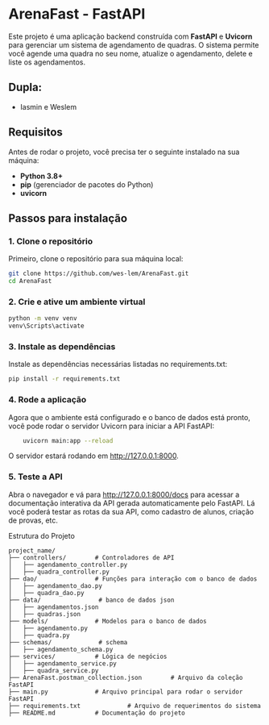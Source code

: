 # ArenaFast - FastAPI

Este projeto é uma aplicação backend construída com **FastAPI** e **Uvicorn** para gerenciar um sistema de agendamento de quadras. O sistema permite você agende uma quadra no seu nome, atualize o agendamento, delete e liste os agendamentos.

## Dupla:
- Iasmin e Weslem


## Requisitos

Antes de rodar o projeto, você precisa ter o seguinte instalado na sua máquina:

- **Python 3.8+**
- **pip** (gerenciador de pacotes do Python)
- **uvicorn**

## Passos para instalação

### 1. Clone o repositório

Primeiro, clone o repositório para sua máquina local:

```bash
git clone https://github.com/wes-lem/ArenaFast.git
cd ArenaFast
```

### 2. Crie e ative um ambiente virtual

```bash
python -m venv venv
venv\Scripts\activate
```

### 3. Instale as dependências
Instale as dependências necessárias listadas no requirements.txt:

```bash
pip install -r requirements.txt
```

### 4. Rode a aplicação
Agora que o ambiente está configurado e o banco de dados está pronto, você pode rodar o servidor Uvicorn para iniciar a API FastAPI:

```bash
    uvicorn main:app --reload
```
O servidor estará rodando em http://127.0.0.1:8000.

### 5. Teste a API
Abra o navegador e vá para http://127.0.0.1:8000/docs para acessar a documentação interativa da API gerada automaticamente pelo FastAPI. Lá você poderá testar as rotas da sua API, como cadastro de alunos, criação de provas, etc.

Estrutura do Projeto

```plaintext
project_name/
├── controllers/        # Controladores de API
│   ├── agendamento_controller.py
│   ├── quadra_controller.py
├── dao/                # Funções para interação com o banco de dados
│   ├── agendamento_dao.py
│   ├── quadra_dao.py
├── data/                # banco de dados json
│   ├── agendamentos.json
│   ├── quadras.json
├── models/             # Modelos para o banco de dados
│   ├── agendamento.py
│   ├── quadra.py
├── schemas/             # schema
│   ├── agendamento_schema.py
├── services/           # Lógica de negócios
│   ├── agendamento_service.py
│   ├── quadra_service.py
├── ArenaFast.postman_collection.json        # Arquivo da coleção FastAPI
├── main.py             # Arquivo principal para rodar o servidor FastAPI
├── requirements.txt             # Arquivo de requerimentos do sistema
├── README.md           # Documentação do projeto
```
